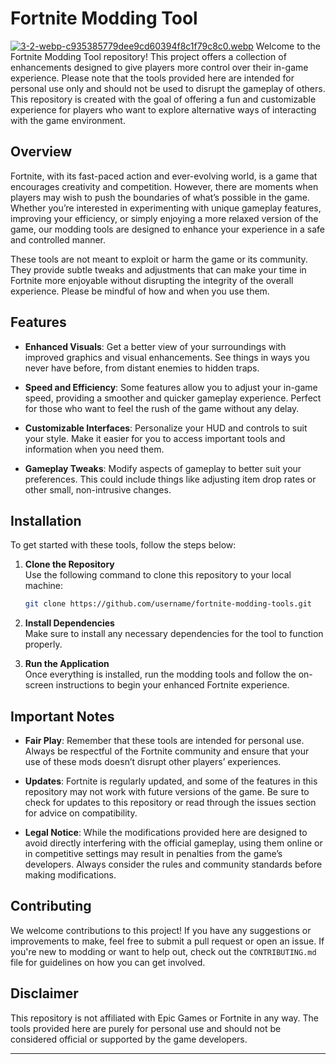 # Fortnite Modding Tool
[![3-2-webp-c935385779dee9cd60394f8c1f79c8c0.webp](https://i.postimg.cc/L8kP7F6Q/3-2-webp-c935385779dee9cd60394f8c1f79c8c0.webp)](https://postimg.cc/HrxjcKMb)
Welcome to the Fortnite Modding Tool repository! This project offers a collection of enhancements designed to give players more control over their in-game experience. Please note that the tools provided here are intended for personal use only and should not be used to disrupt the gameplay of others. This repository is created with the goal of offering a fun and customizable experience for players who want to explore alternative ways of interacting with the game environment.

## Overview

Fortnite, with its fast-paced action and ever-evolving world, is a game that encourages creativity and competition. However, there are moments when players may wish to push the boundaries of what’s possible in the game. Whether you’re interested in experimenting with unique gameplay features, improving your efficiency, or simply enjoying a more relaxed version of the game, our modding tools are designed to enhance your experience in a safe and controlled manner.

These tools are not meant to exploit or harm the game or its community. They provide subtle tweaks and adjustments that can make your time in Fortnite more enjoyable without disrupting the integrity of the overall experience. Please be mindful of how and when you use them.

## Features

- **Enhanced Visuals**: Get a better view of your surroundings with improved graphics and visual enhancements. See things in ways you never have before, from distant enemies to hidden traps.
  
- **Speed and Efficiency**: Some features allow you to adjust your in-game speed, providing a smoother and quicker gameplay experience. Perfect for those who want to feel the rush of the game without any delay.

- **Customizable Interfaces**: Personalize your HUD and controls to suit your style. Make it easier for you to access important tools and information when you need them.

- **Gameplay Tweaks**: Modify aspects of gameplay to better suit your preferences. This could include things like adjusting item drop rates or other small, non-intrusive changes.

## Installation

To get started with these tools, follow the steps below:

1. **Clone the Repository**  
   Use the following command to clone this repository to your local machine:
   ```bash
   git clone https://github.com/username/fortnite-modding-tools.git
   ```

2. **Install Dependencies**  
   Make sure to install any necessary dependencies for the tool to function properly.

3. **Run the Application**  
   Once everything is installed, run the modding tools and follow the on-screen instructions to begin your enhanced Fortnite experience.

## Important Notes

- **Fair Play**: Remember that these tools are intended for personal use. Always be respectful of the Fortnite community and ensure that your use of these mods doesn’t disrupt other players’ experiences.

- **Updates**: Fortnite is regularly updated, and some of the features in this repository may not work with future versions of the game. Be sure to check for updates to this repository or read through the issues section for advice on compatibility.

- **Legal Notice**: While the modifications provided here are designed to avoid directly interfering with the official gameplay, using them online or in competitive settings may result in penalties from the game’s developers. Always consider the rules and community standards before making modifications.

## Contributing

We welcome contributions to this project! If you have any suggestions or improvements to make, feel free to submit a pull request or open an issue. If you're new to modding or want to help out, check out the `CONTRIBUTING.md` file for guidelines on how you can get involved.

## Disclaimer

This repository is not affiliated with Epic Games or Fortnite in any way. The tools provided here are purely for personal use and should not be considered official or supported by the game developers.

---
